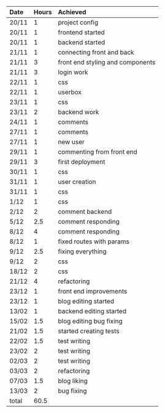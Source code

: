 |Date|Hours|Achieved|
|:---|:----|:-------|
|20/11|1|project config|
|20/11|1|frontend started|
|20/11|1|backend started|
|21/11|1|connecting front and back|
|21/11|3|front end styling and components|
|21/11|3|login work|
|22/11|1|css|
|22/11|1|userbox|
|23/11|1|css|
|23/11|2|backend work|
|24/11|1|comments|
|27/11|1|comments|
|27/11|1|new user|
|29/11|1|commenting from front end|
|29/11|3|first deployment|
|30/11|1|css|
|31/11|1|user creation|
|31/11|1|css|
|1/12|1|css|
|2/12|2|comment backend|
|5/12|2.5|comment responding|
|8/12|4|comment responding|
|8/12|1|fixed routes with params|
|9/12|2.5|fixing everything|
|9/12|2|css|
|18/12|2|css|
|21/12|4|refactoring|
|23/12|1|front end improvements|
|23/12|1|blog editing started|
|13/02|1|backend editing started|
|15/02|1.5|blog editing bug fixing|
|21/02|1.5|started creating tests|
|22/02|1.5|test writing|
|23/02|2|test writing|
|02/03|2|test writing|
|03/03|2|refactoring|
|07/03|1.5|blog liking|
|13/03|2|bug fixing|
|total|60.5||
